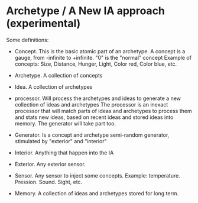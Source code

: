 # Archetype / A New IA approach (experimental)

Some definitions:

- Concept. This is the basic atomic part of an archetype.
A concept is a gauge, from -infinite to +infinite. "0" is the "normal" concept
Example of concepts: Size, Distance, Hunger, Light, Color red, Color blue, etc.

- Archetype. A collection of concepts

- Idea. A collection of archetypes

- processor. Will process the archetypes and ideas to generate a new collection of ideas and archetypes
The processor is an inexact processor that will match parts of ideas and archetypes to process them and stats new ideas, based on recent ideas and stored ideas into memory. The generator will take part too.

- Generator. Is a concept and archetype semi-random generator, stimulated by "exterior" and "interior"

- Interior. Anything that happen into the IA

- Exterior. Any exterior sensor.

- Sensor. Any sensor to inject some concepts. Example: temperature. Pression. Sound. Sight, etc.

- Memory. A collection of ideas and archetypes stored for long term.

